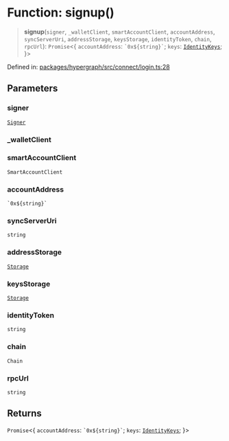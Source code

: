 # Function: signup()

> **signup**(`signer`, `_walletClient`, `smartAccountClient`, `accountAddress`, `syncServerUri`, `addressStorage`, `keysStorage`, `identityToken`, `chain`, `rpcUrl`): `Promise`\<\{ `accountAddress`: `` `0x${string}` ``; `keys`: [`IdentityKeys`](../type-aliases/IdentityKeys.md); \}\>

Defined in: [packages/hypergraph/src/connect/login.ts:28](https://github.com/hashirpm/hypergraph/blob/ab4ea1cdb9430798142e0d735aac9d31c2cf0ae0/packages/hypergraph/src/connect/login.ts#L28)

## Parameters

### signer

[`Signer`](../type-aliases/Signer.md)

### \_walletClient

### smartAccountClient

`SmartAccountClient`

### accountAddress

`` `0x${string}` ``

### syncServerUri

`string`

### addressStorage

[`Storage`](../type-aliases/Storage.md)

### keysStorage

[`Storage`](../type-aliases/Storage.md)

### identityToken

`string`

### chain

`Chain`

### rpcUrl

`string`

## Returns

`Promise`\<\{ `accountAddress`: `` `0x${string}` ``; `keys`: [`IdentityKeys`](../type-aliases/IdentityKeys.md); \}\>
